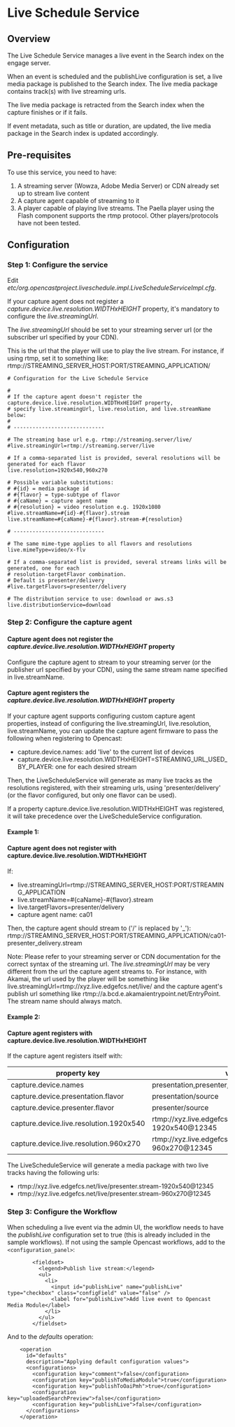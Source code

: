 Live Schedule Service
=====================

Overview
--------

The Live Schedule Service manages a live event in the Search index on the engage server.

When an event is scheduled and the publishLive configuration is set, a live media package is published to the Search
index. The live media package contains track(s) with live streaming urls.

The live media package is retracted from the Search index when the capture finishes or if it fails.

If event metadata, such as title or duration, are updated, the live media package in the Search index is updated
accordingly.

Pre-requisites
--------------

To use this service, you need to have:

1. A streaming server (Wowza, Adobe Media Server) or CDN already set up to stream live content
2. A capture agent capable of streaming to it
3. A player capable of playing live streams. The Paella player using the Flash component supports the rtmp protocol.
   Other players/protocols have not been tested.

Configuration
-------------

### Step 1: Configure the service

Edit  _etc/org.opencastproject.liveschedule.impl.LiveScheduleServiceImpl.cfg_.

If your capture agent does not register a _capture.device.live.resolution.WIDTHxHEIGHT_ property, it's mandatory to
configure the _live.streamingUrl_. 

The _live.streamingUrl_ should be set to your streaming server url (or the subscriber url specified by your CDN).

This is the url that the player will use to play the live stream. For instance, if using rtmp, set it to something like:
rtmp://STREAMING_SERVER_HOST:PORT/STREAMING_APPLICATION/

```
# Configuration for the Live Schedule Service

#
# If the capture agent doesn't register the capture.device.live.resolution.WIDTHxHEIGHT property,
# specify live.streamingUrl, live.resolution, and live.streamName below:
#
# -----------------------------

# The streaming base url e.g. rtmp://streaming.server/live/
#live.streamingUrl=rtmp://streaming.server/live

# If a comma-separated list is provided, several resolutions will be generated for each flavor
live.resolution=1920x540,960x270

# Possible variable substitutions:
# #{id} = media package id
# #{flavor} = type-subtype of flavor
# #{caName} = capture agent name
# #{resolution} = video resolution e.g. 1920x1080
#live.streamName=#{id}-#{flavor}.stream
live.streamName=#{caName}-#{flavor}.stream-#{resolution}

# -----------------------------

# The same mime-type applies to all flavors and resolutions
live.mimeType=video/x-flv

# If a comma-separated list is provided, several streams links will be generated, one for each
# resolution-targetFlavor combination.
# Default is presenter/delivery
#live.targetFlavors=presenter/delivery

# The distribution service to use: download or aws.s3
live.distributionService=download
```

### Step 2: Configure the capture agent

#### Capture agent does not register the _capture.device.live.resolution.WIDTHxHEIGHT_ property 

Configure the capture agent to stream to your streaming server (or the publisher url specified by your CDN), using the
same stream name specified in live.streamName.

#### Capture agent registers the _capture.device.live.resolution.WIDTHxHEIGHT_ property 

If your capture agent supports configuring custom capture agent properties, instead of configuring the
live.streamingUrl, live.resolution, live.streamName, you can update the capture agent firmware to pass the following
when registering to Opencast:

* capture.device.names: add 'live' to the current list of devices
* capture.device.live.resolution.WIDTHxHEIGHT=STREAMING_URL_USED_BY_PLAYER: one for each desired stream

Then, the LiveScheduleService will generate as many live tracks as the resolutions registered, with their streaming
urls, using 'presenter/delivery' (or the flavor configured, but only one flavor can be used).

If a property capture.device.live.resolution.WIDTHxHEIGHT was registered, it will take precedence over the
LiveScheduleService configuration.

#### Example 1: 

#### Capture agent does not register with capture.device.live.resolution.WIDTHxHEIGHT

If:

* live.streamingUrl=rtmp://STREAMING_SERVER_HOST:PORT/STREAMING_APPLICATION
* live.streamName=#{caName}-#{flavor}.stream
* live.targetFlavors=presenter/delivery
* capture agent name: ca01

Then, the capture agent should stream to ('/' is replaced by '_'):
rtmp://STREAMING_SERVER_HOST:PORT/STREAMING_APPLICATION/ca01-presenter_delivery.stream

Note: Please refer to your streaming server or CDN documentation for the correct syntax of the streaming url. The
_live.streamingUrl_ may be very different from the url the capture agent streams to. For instance, with Akamai, the url
used by the player will be something like live.streamingUrl=rtmp://xyz.live.edgefcs.net/live/ and the capture agent's
publish url something like rtmp://a.bcd.e.akamaientrypoint.net/EntryPoint. The stream name should always match.

#### Example 2: 

#### Capture agent registers with capture.device.live.resolution.WIDTHxHEIGHT

If the capture agent registers itself with:

|property  key|value|
|-------------|-----|
|capture.device.names|presentation,presenter,live|
|capture.device.presentation.flavor|presentation/source|
|capture.device.presenter.flavor|presenter/source|
|capture.device.live.resolution.1920x540|rtmp://xyz.live.edgefcs.net/live/presenter.stream-1920x540@12345|
|capture.device.live.resolution.960x270|rtmp://xyz.live.edgefcs.net/live/presenter.stream-960x270@12345|

The LiveScheduleService will generate a media package with two live tracks having the following urls:

* rtmp://xyz.live.edgefcs.net/live/presenter.stream-1920x540@12345
* rtmp://xyz.live.edgefcs.net/live/presenter.stream-960x270@12345


### Step 3: Configure the Workflow

When scheduling a live event via the admin UI, the workflow needs to have the _publishLive_ configuration set to true
(this is already included in the sample workflows).
If not using the sample Opencast workflows, add to the `<configuration_panel>`:

```
        <fieldset>
          <legend>Publish live stream:</legend>
          <ul>
            <li>
              <input id="publishLive" name="publishLive" type="checkbox" class="configField" value="false" />
              <label for="publishLive">Add live event to Opencast Media Module</label>
            </li>
          </ul>
        </fieldset>        
```

And to the _defaults_ operation:

```
    <operation
      id="defaults"
      description="Applying default configuration values">
      <configurations>
        <configuration key="comment">false</configuration>
        <configuration key="publishToMediaModule">true</configuration>
        <configuration key="publishToOaiPmh">true</configuration>
        <configuration key="uploadedSearchPreview">false</configuration>
        <configuration key="publishLive">false</configuration>        
      </configurations>
    </operation>
```
